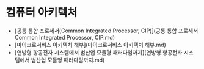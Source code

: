 # 컴퓨터 아키텍처

- [공통 통합 프로세서(Common Integrated Processor, CIP)](공통 통합 프로세서 Common Integrated Processor, CIP.md)
- [마이크로서비스 아키텍처 해부](마이크로서비스 아키텍처 해부.md)
- [연방형 항공전자 시스템에서 범산업 모듈형 패러다임까지](연방형 항공전자 시스템에서 범산업 모듈형 패러다임까지.md)
